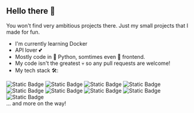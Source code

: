 ## Hello there 👋

You won't find very ambitious projects there. Just my small projects that I made for fun. 

- I'm currently learning Docker
- API lover 💕
- Mostly code in 🐍 Python, somtimes even 💅 frontend.
- My code isn't the greatest 💀 so any pull requests are welcome!
- My tech stack 🛠:

<div style="display: flex-inline">
  <img alt="Static Badge" src="https://img.shields.io/badge/Python-python?logo=python&labelColor=yellow&color=blue">
  <img alt="Static Badge" src="https://img.shields.io/badge/Git-Git?logo=git&labelColor=gray&color=red">
  <img alt="Static Badge" src="https://img.shields.io/badge/Markdown-Markdown?logo=markdown&labelColor=gray&color=blue">
  <img alt="Static Badge" src="https://img.shields.io/badge/HTML-HTML?logo=html5&labelColor=white&color=orange">
  <img alt="Static Badge" src="https://img.shields.io/badge/CSS-CSS?logo=css3&labelColor=lightblue&color=blue">
  <img alt="Static Badge" src="https://img.shields.io/badge/SQLite-SQLite?logo=sqlite&labelColor=lightblue&color=blue">
  <img alt="Static Badge" src="https://img.shields.io/badge/Nginx-Nginx?logo=nginx&labelColor=lightgreen&color=darkgreen">
  <img alt="Static Badge" src="https://img.shields.io/badge/Linux-Linux?logo=linux&labelColor=white&color=yellow">
  <img alt="Static Badge" src="https://img.shields.io/badge/Docker-Docker?logo=docker&labelColor=lightblue&color=blue">
  <br/>
  ... and more on the way!
</div>
